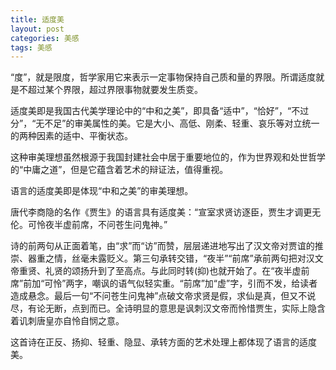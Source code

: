 ```yaml
---
title: 适度美
layout: post
categories: 美感
tags: 美感
---
```


“度”，就是限度，哲学家用它来表示一定事物保持自己质和量的界限。所谓适度就是不超过某个界限，超过界限事物就要发生质变。

适度美即是我国古代美学理论中的“中和之美”，即具备“适中”，“恰好”，“不过分”，“无不足”的审美属性的美。它是大小、高低、刚柔、轻重、哀乐等对立统一的两种因素的适中、平衡状态。

这种审美理想虽然根源于我国封建社会中居于重要地位的，作为世界观和处世哲学的“中庸之道”，但是它蕴含着艺术的辩证法，值得重视。

语言的适度美即是体现“中和之美”的审美理想。

唐代李商隐的名作《贾生》的语言具有适度美：“宣室求贤访逐臣，贾生才调更无伦。可怜夜半虚前席，不问苍生问鬼神。”

诗的前两句从正面着笔，由“求”而“访”而赞，层层递进地写出了汉文帝对贾谊的推崇、器重之情，丝毫未露贬义。第三句承转交错，“夜半”“前席”承前两句把对汉文帝重贤、礼贤的颂扬升到了至高点。与此同时转(抑)也就开始了。在“夜半虚前席”前加“可怜”两字，嘲讽的语气似轻实重。“前席”加“虚”字，引而不发，给读者造成悬念。最后一句“不问苍生问鬼神”点破文帝求贤是假，求仙是真，但又不说尽，有论无断，点到而已。全诗明显的意思是讽刺汉文帝而怜惜贾生，实际上隐含着讥刺唐皇亦自怜自悯之意。

这首诗在正反、扬抑、轻重、隐显、承转方面的艺术处理上都体现了语言的适度美。 